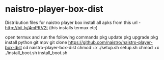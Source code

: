 # naistro-player-box-dist

Distribution files for naistro player box
install all apks from this url - http://bit.ly/4mPKV2t (this installs termux etc)

open termux and run the following commands
pkg update
pkg upgrade
pkg install python git mpv
git clone https://github.com/naistro/naistro-player-box-dist
cd naistro-player-box-dist
chmod +x ./setup.sh
setup.sh
chmod +x ./install_boot.sh
install_boot.sh